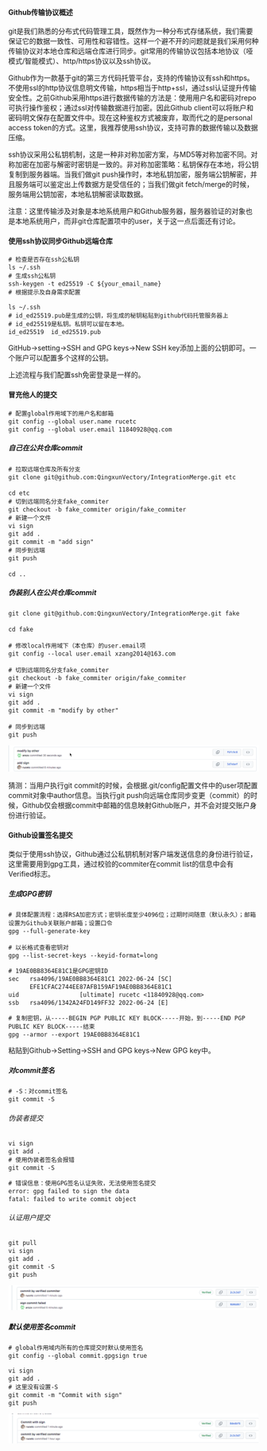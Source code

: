 #### Github传输协议概述

git是我们熟悉的分布式代码管理工具，既然作为一种分布式存储系统，我们需要保证它的数据一致性、可用性和容错性。这样一个避不开的问题就是我们采用何种传输协议对本地仓库和远端仓库进行同步。git常用的传输协议包括本地协议（哑模式/智能模式）、http/https协议以及ssh协议。

Github作为一款基于git的第三方代码托管平台，支持的传输协议有ssh和https。不使用ssl的http协议信息明文传输，https相当于http+ssl，通过ssl认证提升传输安全性。之前Github采用https进行数据传输的方法是：使用用户名和密码对repo可执行操作鉴权；通过ssl对传输数据进行加密。因此Github client可以将账户和密码明文保存在配置文件中。现在这种鉴权方式被废弃，取而代之的是personal access token的方式。这里，我推荐使用ssh协议，支持可靠的数据传输以及数据压缩。

ssh协议采用公私钥机制，这是一种非对称加密方案，与MD5等对称加密不同。对称加密在加密与解密时密钥是一致的。非对称加密策略：私钥保存在本地，将公钥复制到服务器端。当我们做git push操作时，本地私钥加密，服务端公钥解密，并且服务端可以鉴定出上传数据方是受信任的；当我们做git fetch/merge的时候，服务端用公钥加密，本地私钥解密读取数据。

注意：这里传输涉及对象是本地系统用户和Github服务器，服务器验证的对象也是本地系统用户，而非git仓库配置项中的user，关于这一点后面还有讨论。



####  使用ssh协议同步Github远端仓库

```shell
# 检查是否存在ssh公私钥
ls ~/.ssh
# 生成ssh公私钥
ssh-keygen -t ed25519 -C ${your_email_name}
# 根据提示及自身需求配置
```

```shell
ls ~/.ssh
# id_ed25519.pub是生成的公钥，将生成的秘钥粘贴到github代码托管服务器上
# id_ed25519是私钥。私钥可以留在本地。
id_ed25519  id_ed25519.pub
```

GitHub->setting->SSH and GPG keys->New SSH key添加上面的公钥即可。一个账户可以配置多个这样的公钥。

上述流程与我们配置ssh免密登录是一样的。



#### 冒充他人的提交

```shell
# 配置global作用域下的用户名和邮箱
git config --global user.name rucetc
git config --global user.email 11840928@qq.com
```



##### 自己在公共仓库commit

```shell
# 拉取远端仓库及所有分支
git clone git@github.com:QingxunVectory/IntegrationMerge.git etc

cd etc
# 切到远端同名分支fake_commiter
git checkout -b fake_commiter origin/fake_commiter
# 新建一个文件
vi sign
git add .
git commit -m "add sign"
# 同步到远端
git push

cd ..
```

##### 伪装别人在公共仓库commit

```shell
git clone git@github.com:QingxunVectory/IntegrationMerge.git fake

cd fake

# 修改local作用域下（本仓库）的user.email项
git config --local user.email xzang2014@163.com

# 切到远端同名分支fake_commiter
git checkout -b fake_commiter origin/fake_commiter
# 新建一个文件
vi sign
git add .
git commit -m "modify by other"

# 同步到远端
git push
```

![伪装他人提交](image/伪装他人提交.png)

猜测：当用户执行git commit的时候，会根据.git/config配置文件中的user项配置commit对象中author信息。当执行git push向远端仓库同步变更（commit）的时候，Github仅会根据commit中邮箱的信息映射Github账户，并不会对提交账户身份进行验证。



#### Github设置签名提交

类似于使用ssh协议，Github通过公私钥机制对客户端发送信息的身份进行验证，这里需要用到gpg工具，通过校验的commiter在commit list的信息中会有Verified标志。

##### 生成GPG密钥

```shell
# 具体配置流程：选择RSA加密方式；密钥长度至少4096位；过期时间随意（默认永久）；邮箱设置为Github关联账户邮箱；设置口令
gpg --full-generate-key

# 以长格式查看密钥对
gpg --list-secret-keys --keyid-format=long
```

```shell
# 19AE0BB8364E81C1是GPG密钥ID
sec   rsa4096/19AE0BB8364E81C1 2022-06-24 [SC]
      EFE1CFAC2744EE87AFB159AF19AE0BB8364E81C1
uid                 [ultimate] rucetc <11840928@qq.com>
ssb   rsa4096/1342A24FD149FF32 2022-06-24 [E]
```

```shell
# 复制密钥，从-----BEGIN PGP PUBLIC KEY BLOCK-----开始，到-----END PGP PUBLIC KEY BLOCK-----结束
gpg --armor --export 19AE0BB8364E81C1
```

粘贴到Github->Setting->SSH and GPG keys->New GPG key中。



##### 对commit签名

```shell
# -S：对commit签名
git commit -S
```

###### 伪装者提交

```shell
vi sign
git add .
# 使用伪装者签名会报错
git commit -S
```

```shell
# 错误信息：使用GPG签名认证失败，无法使用签名提交
error: gpg failed to sign the data
fatal: failed to write commit object
```

###### 认证用户提交

```shell
git pull
vi sign
git add .
git commit -S
git push
```

![签名提交](image/签名提交.png)



##### 默认使用签名commit

```shell
# global作用域内所有的仓库提交时默认使用签名
git config --global commit.gpgsign true
```

```shell
vi sign
git add .
# 这里没有设置-S
git commit -m "Commit with sign"
git push
```

![默认签名提交](image/默认签名提交.png)

